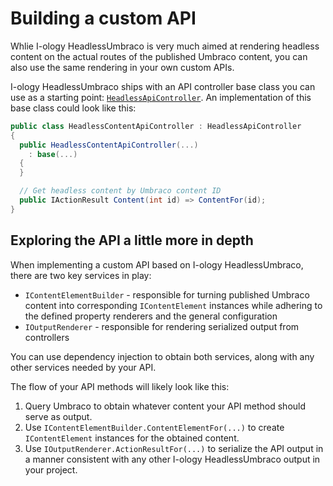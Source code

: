 # Building a custom API

Whlie I-ology HeadlessUmbraco is very much aimed at rendering headless content on the actual routes of the published Umbraco content, you can also use the same rendering in your own custom APIs.

I-ology HeadlessUmbraco ships with an API controller base class you can use as a starting point: [`HeadlessApiController`](../src/Iology.HeadlessUmbraco.Core/Controllers/HeadlessApiController.cs). An implementation of this base class could look like this:

```csharp
public class HeadlessContentApiController : HeadlessApiController
{
  public HeadlessContentApiController(...) 
    : base(...)
  {
  }

  // Get headless content by Umbraco content ID
  public IActionResult Content(int id) => ContentFor(id);
}
```

## Exploring the API a little more in depth

When implementing a custom API based on I-ology HeadlessUmbraco, there are two key services in play:

- `IContentElementBuilder` - responsible for turning published Umbraco content into corresponding `IContentElement` instances while adhering to the defined property renderers and the general configuration
- `IOutputRenderer` - responsible for rendering serialized output from controllers 

You can use dependency injection to obtain both services, along with any other services needed by your API.

The flow of your API methods will likely look like this:

1. Query Umbraco to obtain whatever content your API method should serve as output.
2. Use `IContentElementBuilder.ContentElementFor(...)` to create `IContentElement` instances for the obtained content.
3. Use `IOutputRenderer.ActionResultFor(...)` to serialize the API output in a manner consistent with any other I-ology HeadlessUmbraco output in your project.
